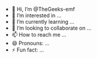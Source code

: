 - 👋 Hi, I’m @TheGeeks-emf
- 👀 I’m interested in ...
- 🌱 I’m currently learning ...
- 💞️ I’m looking to collaborate on ...
- 📫 How to reach me ...
- 😄 Pronouns: ...
- ⚡ Fun fact: ...

<!---
TheGeeks-emf/TheGeeks-emf is a ✨ special ✨ repository because its `README.md` (this file) appears on your GitHub profile.
You can click the Preview link to take a look at your changes.
--->
